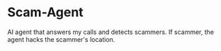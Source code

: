 # Scam-Agent
AI agent that answers my calls and detects scammers. If scammer, the agent hacks the scammer's location.
